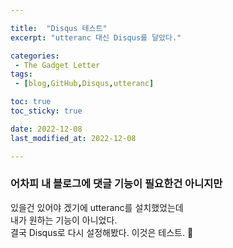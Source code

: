 ```yaml
---

title:  "Disqus 테스트"
excerpt: "utteranc 대신 Disqus를 달았다."

categories:
 - The Gadget Letter
tags:
 - [blog,GitHub,Disqus,utteranc]

toc: true
toc_sticky: true

date: 2022-12-08
last_modified_at: 2022-12-08

---
```


### 어차피 내 블로그에 댓글 기능이 필요한건 아니지만
있을건 있어야 겠기에 utteranc를 설치했었는데  
내가 원하는 기능이 아니었다.  
결국 Disqus로 다시 설정해봤다. 이것은 테스트.  :rocket:
